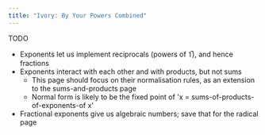 ```yaml
---
title: "Ivory: By Your Powers Combined"
---
```


TODO

 - Exponents let us implement reciprocals (powers of 1̅), and hence fractions
 - Exponents interact with each other and with products, but not sums
   - This page should focus on their normalisation rules, as an extension to the
     sums-and-products page
   - Normal form is likely to be the fixed point of
     'x = sums-of-products-of-exponents-of x'
 - Fractional exponents give us algebraic numbers; save that for the radical page
